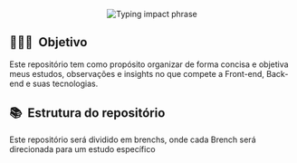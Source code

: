 <p align="center">
  <img src="https://readme-typing-svg.herokuapp.com?font=Fira+Code&size=32&pause=2000&center=true&vCenter=true&width=1000&lines=Bloco+de+estudos+|+Guilherme+Bueno" alt="Typing impact phrase" />
</p>

<h2> 👨🏻‍💻 &nbsp;Objetivo </h2>
<p>Este repositório tem como propósito organizar de forma concisa e objetiva meus estudos, observações e insights no que compete a Front-end, Back-end e suas tecnologias.</p>

<h2> 📚 &nbsp;Estrutura do repositório</h2>
<p>Este repositório será dividido em brenchs, onde cada Brench será direcionada para um estudo específico </p>


